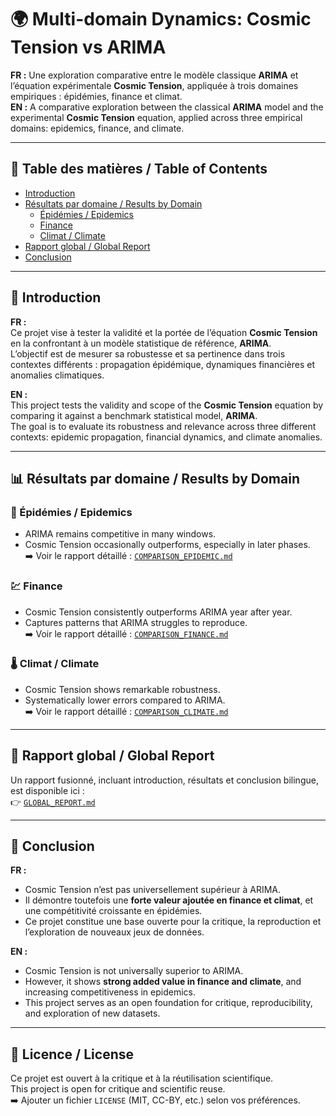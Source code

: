 # 🌍 Multi-domain Dynamics: Cosmic Tension vs ARIMA

**FR :** Une exploration comparative entre le modèle classique **ARIMA** et l’équation expérimentale **Cosmic Tension**, appliquée à trois domaines empiriques : épidémies, finance et climat.  
**EN :** A comparative exploration between the classical **ARIMA** model and the experimental **Cosmic Tension** equation, applied across three empirical domains: epidemics, finance, and climate.

---

## 📑 Table des matières / Table of Contents
- [Introduction](#introduction)
- [Résultats par domaine / Results by Domain](#résultats-par-domaine--results-by-domain)
  - [Épidémies / Epidemics](#épidémies--epidemics)
  - [Finance](#finance)
  - [Climat / Climate](#climat--climate)
- [Rapport global / Global Report](#rapport-global--global-report)
- [Conclusion](#conclusion)

---

## 🧭 Introduction
**FR :**  
Ce projet vise à tester la validité et la portée de l’équation **Cosmic Tension** en la confrontant à un modèle statistique de référence, **ARIMA**.  
L’objectif est de mesurer sa robustesse et sa pertinence dans trois contextes différents : propagation épidémique, dynamiques financières et anomalies climatiques.  

**EN :**  
This project tests the validity and scope of the **Cosmic Tension** equation by comparing it against a benchmark statistical model, **ARIMA**.  
The goal is to evaluate its robustness and relevance across three different contexts: epidemic propagation, financial dynamics, and climate anomalies.

---

## 📊 Résultats par domaine / Results by Domain

### 🦠 Épidémies / Epidemics
- ARIMA remains competitive in many windows.  
- Cosmic Tension occasionally outperforms, especially in later phases.  
➡️ Voir le rapport détaillé : [`COMPARISON_EPIDEMIC.md`](epidemic-dynamics/COMPARISON_EPIDEMIC.md)

### 💹 Finance
- Cosmic Tension consistently outperforms ARIMA year after year.  
- Captures patterns that ARIMA struggles to reproduce.  
➡️ Voir le rapport détaillé : [`COMPARISON_FINANCE.md`](finance-dynamics/COMPARISON_FINANCE.md)

### 🌡️ Climat / Climate
- Cosmic Tension shows remarkable robustness.  
- Systematically lower errors compared to ARIMA.  
➡️ Voir le rapport détaillé : [`COMPARISON_CLIMATE.md`](climate-dynamics/COMPARISON_CLIMATE.md)

---

## 📑 Rapport global / Global Report
Un rapport fusionné, incluant introduction, résultats et conclusion bilingue, est disponible ici :  
👉 [`GLOBAL_REPORT.md`](GLOBAL_REPORT.md)

---

## 🧾 Conclusion
**FR :**  
- Cosmic Tension n’est pas universellement supérieur à ARIMA.  
- Il démontre toutefois une **forte valeur ajoutée en finance et climat**, et une compétitivité croissante en épidémies.  
- Ce projet constitue une base ouverte pour la critique, la reproduction et l’exploration de nouveaux jeux de données.  

**EN :**  
- Cosmic Tension is not universally superior to ARIMA.  
- However, it shows **strong added value in finance and climate**, and increasing competitiveness in epidemics.  
- This project serves as an open foundation for critique, reproducibility, and exploration of new datasets.  

---

## 📜 Licence / License
Ce projet est ouvert à la critique et à la réutilisation scientifique.  
This project is open for critique and scientific reuse.  
➡️ Ajouter un fichier `LICENSE` (MIT, CC-BY, etc.) selon vos préférences.
